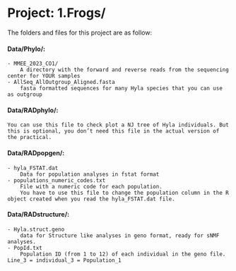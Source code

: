 # Project: 1.Frogs/

The folders and files for this project are as follow:

#### Data/Phylo/:
	- MMEE_2023_CO1/
		A directory with the forward and reverse reads from the sequencing center for YOUR samples
	- AllSeq_AllOutgroup_Aligned.fasta
		fasta formatted sequences for many Hyla species that you can use as outgroup

#### Data/RADphylo/:
	You can use this file to check plot a NJ tree of Hyla individuals. But this is optional, you don’t need this file in the actual version of the practical.

#### Data/RADpopgen/:
	- hyla_FSTAT.dat
		Data for population analyses in fstat format
	- populations_numeric_codes.txt
		File with a numeric code for each population. 
  		You have to use this file to change the population column in the R object created when you read the hyla_FSTAT.dat file.

#### Data/RADstructure/:
	- Hyla.struct.geno
		data for Structure like analyses in geno format, ready for sNMF analyses.
	- PopId.txt
		Population ID (from 1 to 12) of each individual in the geno file. Line_3 = individual_3 = Population_1
